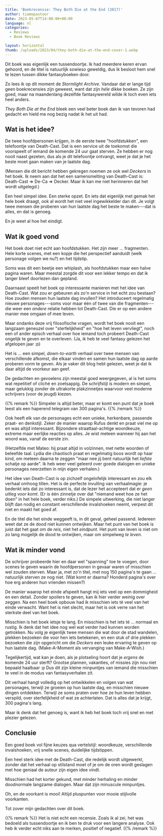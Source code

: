 ```yaml
---
title: 'Boekrecensie: They Both Die at the End (2017)'
author: tiamopastoor
date: 2023-05-07T14:00:00+00:00
language: nl
categories:
  - Reviews
  - Book Reviews

layout: horizontal
thumb: /uploads/2023/04/they-both-die-at-the-end-cover-1.webp
---
```


Dit boek was eigenlijk een tussendoortje. Ik had meerdere keren ervan gehoord, en de titel is natuurlijk sowieso geweldig, dus ik besloot hem snel te lezen tussen dikke fantasyboeken door. 

Zo lees ik op dit moment de _Stormlight Archive_. Vandaar dat er lange tijd geen boekrecensies zijn geweest, want dat zijn _héle_ dikke boeken. Ze zijn goed, maar na maandenlang dezelfde fantasywereld wilde ik toch even iets heel anders.

_They Both Die at the End_ bleek een veel beter boek dan ik van tevoren had gedacht en hield me nog bezig nadat ik het uit had.

## Wat is het idee?

De twee hoofdpersonen krijgen, in de eerste twee "hoofdstukken", een telefoontje van Death-Cast. Dat is een service uit de toekomst die voorspeelt of iemand de komende 24 uur gaat sterven. Ze hebben er nog nooit naast gezeten, dus als je dit telefoontje ontvangt, weet je dat je het beste moet gaan maken van je laatste dag. 

(Mensen die dit bericht hebben gekregen noemen ze ook wel _Deckers_ in het boek. Ik neem aan dat het een samensmelting van Death-Cast is: Death-Cast => De-Ca => Decker. Maar ik kan me niet herinneren dat het wordt uitgelegd.)

Een heel simpel idee. Een sterke opzet. En iets dat eigenlijk met gemak het hele boek draagt, ook al wordt het niet veel ingewikkelder dan dit. Je volgt twee mensen die proberen van hun laatste dag het beste te maken---dat is alles, en dat is genoeg.

En je weet al hoe het eindigt.

## Wat ik goed vond

Het boek doet niet echt aan hoofdstukken. Het zijn meer ... fragmenten. Hele korte scenes, met een kopje die het perspectief aanduidt (welk personage volgen we nu?) en het tijdstip.

Soms was dit een beetje een whiplash, als hoofdstukken maar een halve pagina waren. Maar meestal zorgde dit voor een lekker tempo en dat ik langer bleef doorlezen dan gepland.

Daarnaast speelt het boek op interessante manieren met het idee van Death-Cast. Wat zou er gebeuren als zo'n service in het echt zou bestaan? Hoe zouden mensen hun laatste dag invullen? Het introduceert regelmatig nieuwe personages---soms voor maar één of twee van die fragmenten---die weer een _andere_ relatie hebben tot Death-Cast. Die er op een andere manier mee omgaan of mee leven.

Maar ondanks deze vrij filosofische vragen, wordt het boek nooit een langzaam geneuzel over "sterfelijkheid" en "hoe het leven vervliegt", noch een of ander episch verhaal over hoe iemand toch probeert Death-Cast ongelijk te geven en te overleven. (Ja, ik heb te veel fantasy gelezen het afgelopen jaar :p)

Het is ... een simpel, _down-to-earth_ verhaal over twee mensen van verschillende afkomst, die elkaar vinden en samen hun laatste dag op aarde proberen vorm te geven. Als je vaker dit blog hebt gelezen, weet je dat ik daar altijd de voorkeur aan geef. 

De gedachten en gevoelens zijn meestal goed weergegeven, al is het soms wat repetitief of cliché en zoetsappig. De schrijfstijl is modern en simpel, maar gelukkig zonder de ultrakorte plakzinnetjes waarvoor veel moderne schrijvers (voor de jeugd) kiezen. 

{{% remark %}}
Simpeler is altijd beter, maar er komt een punt dat je boek leest als een haperend telegram van 300 pagina's.
{{% /remark %}}

Ook heeft elk van de personages echt een unieke, herkenbare, passende praat- en denkstijl. Zeker de manier waarop Rufus denkt en praat viel me op en was altijd interessant. Bijzondere straattaal-achtige woordkeuze, extreme maar eerlijke reacties op alles. Je wist meteen wanneer hij aan het woord was, vanaf de eerste zin.

(Hetzelfde met Mateo: hij praat altijd in volzinnen, met nette woorden of beleefde taal. Lydia die chaotisch praat en regelmatig boos wordt op haar kind, om meteen daarna te zeggen "maar nee jij bent natuurlijk het _liefste_ schatje op aarde". Ik heb weer veel geleerd over goede dialogen en unieke personages neerzetten in mijn eigen verhalen.)

Het idee van Death-Cast is op zichzelf ongelofelijk interessant en zou elk verhaal omhoog tillen. Het is de perfecte invulling van verhaalmagie: je bedenkt iets dat zo interessant is, dat de lezer het accepteert dat er _geen uitleg voor komt_. (Er is één zinnetje over dat "niemand weet hoe ze het doen" in het hele boek, verder niks.) De simpele uitwerking, die niet langer blijft dan nodig en constant verschillende invalshoeken neemt, verpest dit niet en maakt het goed af.

En de titel die het einde weggeeft is, in dit geval, geheel passend. Iedereen weet dat ze de dood niet kunnen ontwijken. Maar het punt van het boek is juist dat het gaat om de _reis_, niet het _eindpunt_. Het punt van leven is niet om zo lang mogelijk de dood te ontwijken, maar om simpelweg _te leven_.

## Wat ik minder vond

De schrijver probeerde hier en daar wel "spanning" toe te voegen, door scenes te geven waarin de hoofdpersonen in gevaar waren of misschien wel zouden sterven. Maar ja, met zo'n titel, met nog 150 pagina's te gaan ... natuurlijk sterven ze nog niet. (Wat komt er daarna? Honderd pagina's over hoe erg anderen hun vrienden missen?)

De manier waarop het einde afspeelt hangt mij iets veel op een dommigheid en een detail. Zonder spoilers te geven, kan ik hier verder weinig over zeggen. Na een heel boek opbouw had ik misschien iets té veel van het einde verwacht. Want het is niet slecht, maar het is ook verre van het sterkste deel van het boek.

Misschien is het boek ietsje te lang. En misschien is het iets té ... normaal en rustig. Ik denk dat het idee nog wel wat verder had kunnen worden getrokken. Nu volg je eigenlijk twee mensen die wat door de stad wandelen, plekken bezoeken die voor hen iets betekenen, en een stuk of drie plekken bezoeken die zijn opgericht om die _Deckers_ een leuke ervaring te geven op hun laatste dag. (Make-A-Moment als vervanging van Make-A-Wish.)

Tegelijkertijd, wat kan je doen, als je plotseling hoort dat je _ergens_ de komende 24 uur sterft? Grootse plannen, vakanties, of missies zijn nou niet bepaald haalbaar :p Dus dit zijn kleine minpuntjes van iemand die misschien te veel in de modus van fantasyverhalen zit.

Dit verhaal hangt volledig op het ontwikkelen en volgen van wat personages, terwijl ze groeien op hun laatste dag, en misschien nieuwe dingen ontdekken. Terwijl ze soms praten over hoe ze hun leven hebben verspild, over sterfelijkheid of wat ze achterlaten. Dat is alles dat je krijgt, 300 pagina's lang.

Maar ik denk dat het genoeg is, want ik heb het boek toch vrij snel en met plezier gelezen.

## Conclusie

Een goed boek vol fijne keuzes qua vertelstijl: woordkeuze, verschillende invalshoeken, vrij snelle scenes, duidelijke tijdstippen.

Een heel sterk idee met de Death-Cast, die redelijk wordt uitgewerkt, zonder dat het verhaal op stilstand moet of je om de oren wordt geslagen met hoe geniaal de auteur zijn eigen idee vindt.

Misschien had het korter gekund, met minder herhaling en minder doodnormale langzame dialogen. Maar dat zijn minuscule minpuntjes.

Oh, en de voorkant is mooi! Altijd pluspunten voor mooie stijlvolle voorkanten.

Tot zover mijn gedachten over dit boek. 

{{% remark %}}
Het is niet echt een recensie. Zoals ik al zei, het was bedoeld als tussendoortje en ik ben te druk voor een langere analyse. Ook heb ik verder echt niks aan te merken, positief of negatief.
{{% /remark %}}